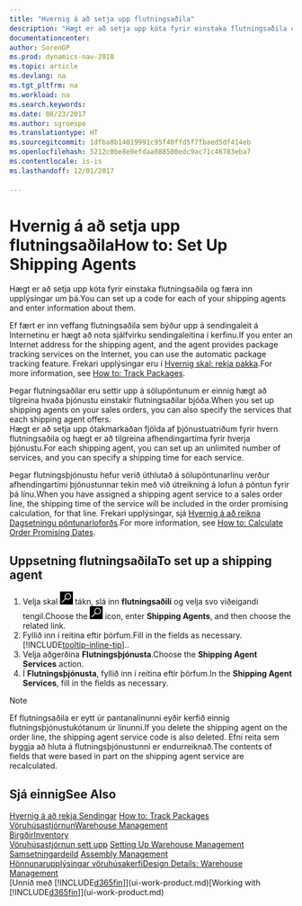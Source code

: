 ```yaml
---
title: "Hvernig á að setja upp flutningsaðila"
description: "Hægt er að setja upp kóta fyrir einstaka flutningsaðila og færa inn upplýsingar um þá."
documentationcenter: 
author: SorenGP
ms.prod: dynamics-nav-2018
ms.topic: article
ms.devlang: na
ms.tgt_pltfrm: na
ms.workload: na
ms.search.keywords: 
ms.date: 08/23/2017
ms.author: sgroespe
ms.translationtype: HT
ms.sourcegitcommit: 1dfba8b14019991c95f40ffd5f7fbaed5df414eb
ms.openlocfilehash: 5212c0be8e0efdaa088500edc9ac71c46783eba7
ms.contentlocale: is-is
ms.lasthandoff: 12/01/2017

---
```

# <a name="how-to-set-up-shipping-agents"></a><span data-ttu-id="e0dce-103">Hvernig á að setja upp flutningsaðila</span><span class="sxs-lookup"><span data-stu-id="e0dce-103">How to: Set Up Shipping Agents</span></span>
<span data-ttu-id="e0dce-104">Hægt er að setja upp kóta fyrir einstaka flutningsaðila og færa inn upplýsingar um þá.</span><span class="sxs-lookup"><span data-stu-id="e0dce-104">You can set up a code for each of your shipping agents and enter information about them.</span></span>  

<span data-ttu-id="e0dce-105">Ef fært er inn veffang flutningsaðila sem býður upp á sendingaleit á Internetinu er hægt að nota sjálfvirku sendingaleitina í kerfinu.</span><span class="sxs-lookup"><span data-stu-id="e0dce-105">If you enter an Internet address for the shipping agent, and the agent provides package tracking services on the Internet, you can use the automatic package tracking feature.</span></span> <span data-ttu-id="e0dce-106">Frekari upplýsingar eru í [Hvernig skal: rekja pakka](sales-how-track-packages.md).</span><span class="sxs-lookup"><span data-stu-id="e0dce-106">For more information, see [How to: Track Packages](sales-how-track-packages.md).</span></span>

<span data-ttu-id="e0dce-107">Þegar flutningsaðilar eru settir upp á sölupöntunum er einnig hægt að tilgreina hvaða þjónustu einstakir flutningsaðilar bjóða.</span><span class="sxs-lookup"><span data-stu-id="e0dce-107">When you set up shipping agents on your sales orders, you can also specify the services that each shipping agent offers.</span></span>  
<span data-ttu-id="e0dce-108">Hægt er að setja upp ótakmarkaðan fjölda af þjónustuatriðum fyrir hvern flutningsaðila og hægt er að tilgreina afhendingartíma fyrir hverja þjónustu.</span><span class="sxs-lookup"><span data-stu-id="e0dce-108">For each shipping agent, you can set up an unlimited number of services, and you can specify a shipping time for each service.</span></span>  

<span data-ttu-id="e0dce-109">Þegar flutningsþjónustu hefur verið úthlutað á sölupöntunarlínu verður afhendingartími þjónustunnar tekin með við útreikning á lofun á pöntun fyrir þá línu.</span><span class="sxs-lookup"><span data-stu-id="e0dce-109">When you have assigned a shipping agent service to a sales order line, the shipping time of the service will be included in the order promising calculation, for that line.</span></span> <span data-ttu-id="e0dce-110">Frekari upplýsingar, sjá [Hvernig á að reikna Dagsetningu pöntunarloforðs](sales-how-to-calculate-order-promising-dates.md).</span><span class="sxs-lookup"><span data-stu-id="e0dce-110">For more information, see [How to: Calculate Order Promising Dates](sales-how-to-calculate-order-promising-dates.md).</span></span>

## <a name="to-set-up-a-shipping-agent"></a><span data-ttu-id="e0dce-111">Uppsetning flutningsaðila</span><span class="sxs-lookup"><span data-stu-id="e0dce-111">To set up a shipping agent</span></span>  
1.  <span data-ttu-id="e0dce-112">Velja skal ![Leit að síðu eða skýrslu](media/ui-search/search_small.png "Leit að síðu eða skýrslu táknið") tákn, slá inn **flutningsaðili** og velja svo viðeigandi tengil.</span><span class="sxs-lookup"><span data-stu-id="e0dce-112">Choose the ![Search for Page or Report](media/ui-search/search_small.png "Search for Page or Report icon") icon, enter **Shipping Agents**, and then choose the related link.</span></span>  
2.  <span data-ttu-id="e0dce-113">Fyllið inn í reitina eftir þörfum.</span><span class="sxs-lookup"><span data-stu-id="e0dce-113">Fill in the fields as necessary.</span></span> [!INCLUDE[tooltip-inline-tip](includes/tooltip-inline-tip_md.md)]<span data-ttu-id="e0dce-114">.</span><span class="sxs-lookup"><span data-stu-id="e0dce-114">.</span></span>  
3.  <span data-ttu-id="e0dce-115">Velja aðgerðina **Flutningsþjónusta**.</span><span class="sxs-lookup"><span data-stu-id="e0dce-115">Choose the **Shipping Agent Services** action.</span></span>
4. <span data-ttu-id="e0dce-116">Í **Flutningsþjónusta**, fyllið inn í reitina eftir þörfum.</span><span class="sxs-lookup"><span data-stu-id="e0dce-116">In the **Shipping Agent Services**, fill in the fields as necessary.</span></span>

> [!NOTE]  
>  <span data-ttu-id="e0dce-117">Ef flutningsaðila er eytt úr pantanalínunni eyðir kerfið einnig flutningsþjónustukótanum úr línunni.</span><span class="sxs-lookup"><span data-stu-id="e0dce-117">If you delete the shipping agent on the order line, the shipping agent service code is also deleted.</span></span> <span data-ttu-id="e0dce-118">Efni reita sem byggja að hluta á flutningsþjónustunni er endurreiknað.</span><span class="sxs-lookup"><span data-stu-id="e0dce-118">The contents of fields that were based in part on the shipping agent service are recalculated.</span></span>  

## <a name="see-also"></a><span data-ttu-id="e0dce-119">Sjá einnig</span><span class="sxs-lookup"><span data-stu-id="e0dce-119">See Also</span></span>
<span data-ttu-id="e0dce-120">[Hvernig á að rekja Sendingar](sales-how-track-packages.md)  </span><span class="sxs-lookup"><span data-stu-id="e0dce-120">[How to: Track Packages](sales-how-track-packages.md)  </span></span>  
[<span data-ttu-id="e0dce-121">Vöruhúsastjórnun</span><span class="sxs-lookup"><span data-stu-id="e0dce-121">Warehouse Management</span></span>](warehouse-manage-warehouse.md)  
[<span data-ttu-id="e0dce-122">Birgðir</span><span class="sxs-lookup"><span data-stu-id="e0dce-122">Inventory</span></span>](inventory-manage-inventory.md)  
<span data-ttu-id="e0dce-123">[Vöruhúsastjórnun sett upp](warehouse-setup-warehouse.md)   </span><span class="sxs-lookup"><span data-stu-id="e0dce-123">[Setting Up Warehouse Management](warehouse-setup-warehouse.md)   </span></span>  
<span data-ttu-id="e0dce-124">[Samsetningardeild](assembly-assemble-items.md)  </span><span class="sxs-lookup"><span data-stu-id="e0dce-124">[Assembly Management](assembly-assemble-items.md)  </span></span>  
[<span data-ttu-id="e0dce-125">Hönnunarupplýsingar vöruhúsakerfi</span><span class="sxs-lookup"><span data-stu-id="e0dce-125">Design Details: Warehouse Management</span></span>](design-details-warehouse-management.md)  
<span data-ttu-id="e0dce-126">[Unnið með [!INCLUDE[d365fin](includes/d365fin_md.md)]](ui-work-product.md)</span><span class="sxs-lookup"><span data-stu-id="e0dce-126">[Working with [!INCLUDE[d365fin](includes/d365fin_md.md)]](ui-work-product.md)</span></span>  

